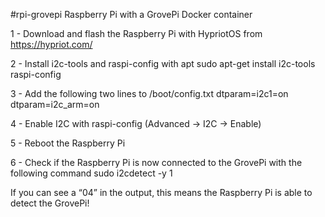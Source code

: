 #rpi-grovepi
Raspberry Pi with a GrovePi Docker container

1 - Download and flash the Raspberry Pi with HypriotOS from https://hypriot.com/

2 - Install i2c-tools and raspi-config with apt
  sudo apt-get install i2c-tools raspi-config
  
3 - Add the following two lines to /boot/config.txt
  dtparam=i2c1=on
  dtparam=i2c_arm=on
  
4 - Enable I2C with raspi-config (Advanced -> I2C -> Enable)

5 - Reboot the Raspberry Pi

6 - Check if the Raspberry Pi is now connected to the GrovePi with the following command
  sudo i2cdetect -y 1
  
If you can see a “04” in the output, this means the Raspberry Pi is able to detect the GrovePi!
